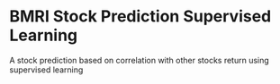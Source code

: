 # BMRI Stock Prediction Supervised Learning
A stock prediction based on correlation with other stocks return using supervised learning
